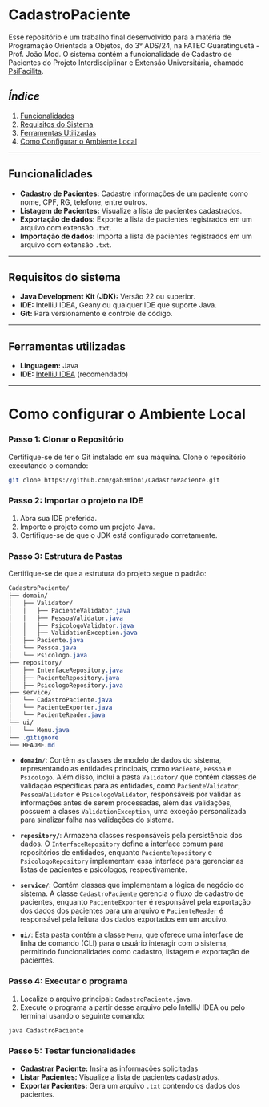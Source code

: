 # **CadastroPaciente**

Esse repositório é um trabalho final desenvolvido para a matéria de Programação Orientada a Objetos, do 3° ADS/24, 
na FATEC Guaratinguetá - Prof. João Mod. 
O sistema contém a funcionalidade de Cadastro de Pacientes do Projeto Interdisciplinar e Extensão Universitária, 
chamado [PsiFacilita](https://github.com/PsiFacilita).

## *Índice*
1. [Funcionalidades](#funcionalidades)
2. [Requisitos do Sistema](#requisitos-do-sistema)
3. [Ferramentas Utilizadas](#ferramentas-utilizadas)
4. [Como Configurar o Ambiente Local](#como-configurar-o-ambiente-local)

---

## **Funcionalidades**

- **Cadastro de Pacientes:** Cadastre informações de um paciente como nome, CPF, RG, telefone, entre outros.
- **Listagem de Pacientes:** Visualize a lista de pacientes cadastrados.
- **Exportação de dados:** Exporte a lista de pacientes registrados em um arquivo com extensão `.txt`.
- **Importação de dados:** Importa a lista de pacientes registrados em um arquivo com extensão `.txt`.

---

## **Requisitos do sistema**

- **Java Development Kit (JDK):** Versão 22 ou superior.
- **IDE:** IntelliJ IDEA, Geany ou qualquer IDE que suporte Java.
- **Git:** Para versionamento e controle de código.

---

## **Ferramentas utilizadas**

- **Linguagem:** Java
- **IDE:** [IntelliJ IDEA](ttps://www.jetbrains.com/idea/) (recomendado)

---

# **Como configurar o Ambiente Local**

### **Passo 1: Clonar o Repositório**

Certifique-se de ter o Git instalado em sua máquina. Clone o repositório executando o comando:
 
```bash
git clone https://github.com/gab3mioni/CadastroPaciente.git
```

### **Passo 2: Importar o projeto na IDE**

1. Abra sua IDE preferida.
2. Importe o projeto como um projeto Java.
3. Certifique-se de que o JDK está configurado corretamente.

### **Passo 3: Estrutura de Pastas**

Certifique-se de que a estrutura do projeto segue o padrão:

```css
CadastroPaciente/
├── domain/
│   ├── Validator/
│   │   ├── PacienteValidator.java
│   │   ├── PessoaValidator.java
│   │   ├── PsicologoValidator.java
│   │   ├── ValidationException.java
│   ├── Paciente.java
│   └── Pessoa.java
│   └── Psicologo.java
├── repository/
│   ├── InterfaceRepository.java
│   ├── PacienteRepository.java
│   ├── PsicologoRepository.java
├── service/
│   └── CadastroPaciente.java
│   └── PacienteExporter.java
│   └── PacienteReader.java
└── ui/
│   └── Menu.java
└── .gitignore
└── README.md
```

- **`domain/`**: Contém as classes de modelo de dados do sistema, representando as entidades principais, como `Paciente`, `Pessoa` e `Psicologo`. Além disso, inclui a pasta `Validator/` que contém classes de validação específicas para as entidades, como `PacienteValidator`, `PessoaValidator` e `PsicologoValidator`, responsáveis por validar as informações antes de serem processadas, além das validações, possuem a clases `ValidationException`, uma exceção personalizada para sinalizar falha nas validações do sistema.

- **`repository/`**: Armazena classes responsáveis pela persistência dos dados. O `InterfaceRepository` define a interface comum para repositórios de entidades, enquanto `PacienteRepository` e `PsicologoRepository` implementam essa interface para gerenciar as listas de pacientes e psicólogos, respectivamente.

- **`service/`**: Contém classes que implementam a lógica de negócio do sistema. A classe `CadastroPaciente` gerencia o fluxo de cadastro de pacientes, enquanto `PacienteExporter` é responsável pela exportação dos dados dos pacientes para um arquivo e `PacienteReader` é responsável pela leitura dos dados exportados em um arquivo.

- **`ui/`**: Esta pasta contém a classe `Menu`, que oferece uma interface de linha de comando (CLI) para o usuário interagir com o sistema, permitindo funcionalidades como cadastro, listagem e exportação de pacientes.

### **Passo 4: Executar o programa**

1. Localize o arquivo principal: `CadastroPaciente.java`.
2. Execute o programa a partir desse arquivo pelo IntelliJ IDEA ou pelo terminal usando o seguinte comando:
```bash
java CadastroPaciente
```

### **Passo 5: Testar funcionalidades**

- **Cadastrar Paciente:** Insira as informações solicitadas
- **Listar Pacientes:** Visualize a lista de pacientes cadastrados.
- **Exportar Pacientes:** Gera um arquivo `.txt` contendo os dados dos pacientes.
